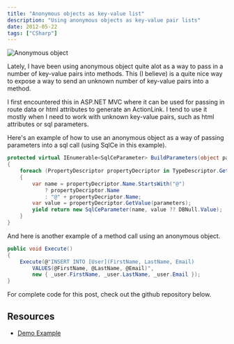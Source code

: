 ```yaml
---
title: "Anonymous objects as key-value list"
description: "Using anonymous objects as key-value pair lists"
date: 2012-05-22
tags: ["CSharp"]
---
```


![Anonymous object](/img/man-with-paper-bag-on-head.jpg)

Lately, I have been using anonymous object quite alot as a way to pass in a number of key-value pairs into methods. This (I believe) is a quite nice way to expose a way to send an unknown number of key-value pairs into a method.

I first encountered this in ASP.NET MVC where it can be used for passing in route data or html attributes to generate an ActionLink. I tend to use it mostly when I need to work with unknown key-value pairs, such as html attributes or sql parameters.

Here's an example of how to use an anonymous object as a way of passing parameters into a sql call (using SqlCe in this example). 
```cs
protected virtual IEnumerable<SqlCeParameter> BuildParameters(object parameters)
{
    foreach (PropertyDescriptor propertyDecriptor in TypeDescriptor.GetProperties(parameters))
    {
        var name = propertyDecriptor.Name.StartsWith("@")
            ? propertyDecriptor.Name
            : "@" + propertyDecriptor.Name;
        var value = propertyDecriptor.GetValue(parameters);
        yield return new SqlCeParameter(name, value ?? DBNull.Value);
    }
}
```
And here is another example of a method call using an anonymous object.
```cs
public void Execute()
{
    Execute(@"INSERT INTO [User](FirstName, LastName, Email) 
        VALUES(@FirstName, @LastName, @Email)", 
        new { _user.FirstName, _user.LastName, _user.Email });
}
```

For complete code for this post, check out the github repository below.

## Resources
- [Demo Example](https://github.com/carl-berg/demo)